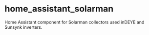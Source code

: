 # home_assistant_solarman
Home Assistant component for Solarman collectors used inDEYE and Sunsynk inverters.
